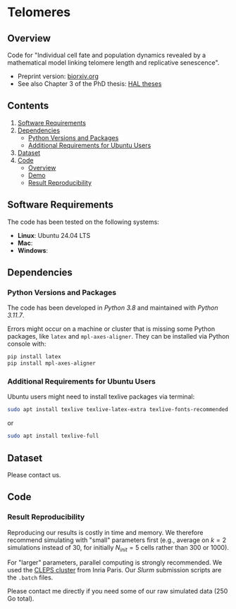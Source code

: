 # Telomeres

## Overview

Code for "Individual cell fate and population dynamics revealed by a mathematical model linking telomere length and replicative senescence". 

- Preprint version: [biorxiv.org](https://doi.org/10.1101/2023.11.22.568287)
- See also Chapter 3 of the PhD thesis: [HAL theses](https://theses.hal.science/tel-04250492)

## Contents

1. [Software Requirements](#software-requirements)
2. [Dependencies](#dependencies)
   - [Python Versions and Packages](#python-versions-and-packages)
   - [Additional Requirements for Ubuntu Users](#additional-requirements-for-ubuntu-users)
3. [Dataset](#dataset)
4. [Code](#code)
   - [Overview](#overview)
   - [Demo](#demo)
   - [Result Reproducibility](#result-reproducibility)

## Software Requirements

The code has been tested on the following systems:

- **Linux**: Ubuntu 24.04 LTS
- **Mac**:
- **Windows**:

## Dependencies

### Python Versions and Packages

The code has been developed in *Python 3.8* and maintained with *Python 3.11.7*.

Errors might occur on a machine or cluster that is missing some Python packages, like `latex` and `mpl-axes-aligner`. They can be installed via Python console with:
```bash
pip install latex
pip install mpl-axes-aligner
```

### Additional Requirements for Ubuntu Users

Ubuntu users might need to install texlive packages via terminal:
```bash
sudo apt install texlive texlive-latex-extra texlive-fonts-recommended dvipng cm-super texlive-fonts-extra
```
or 
```bash
sudo apt install texlive-full
```

## Dataset

Please contact us.

## Code 

### Result Reproducibility 

Reproducing our results is costly in time and memory. 
We therefore recommend simulating with "small" parameters first (e.g., average on $k=2$ simulations instead of $30$, for initially $N_{init} = 5$ cells rather than $300$ or $1000$).

For "larger" parameters, parallel computing is strongly recommended. 
We used the [CLEPS cluster](https://paris-cluster-2019.gitlabpages.inria.fr/cleps/cleps-userguide/index.html) from Inria Paris. 
Our *Slurm* submission scripts are the `.batch` files.

Please contact me directly if you need some of our raw simulated data (250 Go total).


